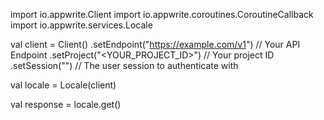 import io.appwrite.Client
import io.appwrite.coroutines.CoroutineCallback
import io.appwrite.services.Locale

val client = Client()
    .setEndpoint("https://example.com/v1") // Your API Endpoint
    .setProject("<YOUR_PROJECT_ID>") // Your project ID
    .setSession("") // The user session to authenticate with

val locale = Locale(client)

val response = locale.get()
